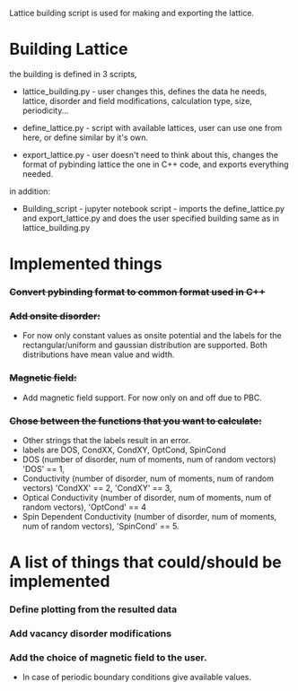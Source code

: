 Lattice building script is used for making and exporting the lattice.
# Building Lattice
  the building is defined in 3 scripts,

  * lattice_building.py - user changes this, defines the data he needs, lattice,
  disorder and field modifications, calculation type, size, periodicity...

  * define_lattice.py - script with available lattices, user can use one from
  here, or define similar by it's own.

  * export_lattice.py - user doesn't need to think about this, changes the format
  of pybinding lattice the one in C++ code, and exports everything needed.

  in addition:

  * Building_script - jupyter notebook script -  imports the define_lattice.py and
  export_lattice.py and does the user specified building same as in
  lattice_building.py

# Implemented things

### ~~Convert pybinding format to common format used in C++~~

### ~~Add  onsite disorder:~~
 - For now only constant values as onsite potential and the labels for the
 rectangular/uniform and gaussian distribution are supported.
 Both distributions have mean value and width.

### ~~Magnetic field:~~
 - Add magnetic field support. For now only on and off due to PBC.

### ~~Chose between the functions that you want to calculate:~~
 - Other strings that the labels result in an error.   
  - labels are DOS, CondXX, CondXY, OptCond, SpinCond
  - DOS (number of disorder, num of moments, num of random vectors) 'DOS' == 1,
  - Conductivity (number of disorder, num of moments, num of random vectors)
  'CondXX' == 2, 'CondXY' ==   3,
  - Optical Conductivity (number of disorder, num of moments, num of random
    vectors), 'OptCond' == 4
  - Spin Dependent Conductivity (number of disorder, num of moments, num of
    random vectors), 'SpinCond' == 5.

# A list of things that could/should be implemented

### Define plotting from the resulted data
### Add vacancy disorder modifications
### Add the choice of magnetic field to the user.
  - In case of periodic boundary conditions give available values.
